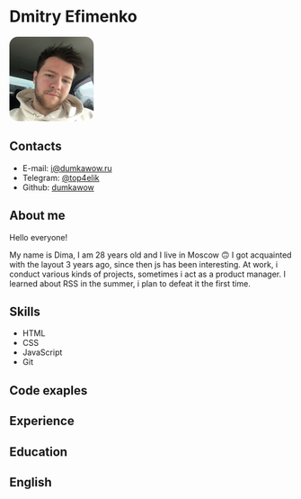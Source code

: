 # Dmitry Efimenko

<img src="./image/IMG_0517.jpeg" alt="photo" style="height: 150px; width:150px; border-radius: 15px;"/>

## Contacts

-   E-mail: <i@dumkawow.ru>
-   Telegram: [@top4elik](https://t.me/top4elik)
-   Github: [dumkawow](https://github.com/dumkawow)

## About me

Hello everyone!

My name is Dima, I am 28 years old and I live in Moscow 🙃
I got acquainted with the layout 3 years ago, since then js has been interesting.
At work, i conduct various kinds of projects, sometimes i act as a product manager.
I learned about RSS in the summer, i plan to defeat it the first time.

## Skills

-   HTML
-   CSS
-   JavaScript
-   Git

## Code exaples

## Experience

## Education

## English
